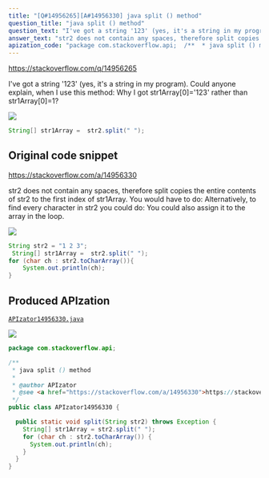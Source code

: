 ```yaml
---
title: "[Q#14956265][A#14956330] java split () method"
question_title: "java split () method"
question_text: "I've got a string '123' (yes, it's a string in my program). Could anyone explain, when I use this method: Why I got str1Array[0]='123' rather than str1Array[0]=1?"
answer_text: "str2 does not contain any spaces, therefore split copies the entire contents of str2 to the first index of str1Array. You would have to do: Alternatively, to find every character in str2 you could do: You could also assign it to the array in the loop."
apization_code: "package com.stackoverflow.api;  /**  * java split () method  *  * @author APIzator  * @see <a href=\"https://stackoverflow.com/a/14956330\">https://stackoverflow.com/a/14956330</a>  */ public class APIzator14956330 {    public static void split(String str2) throws Exception {     String[] str1Array = str2.split(\" \");     for (char ch : str2.toCharArray()) {       System.out.println(ch);     }   } }"
---
```


https://stackoverflow.com/q/14956265

I&#x27;ve got a string &#x27;123&#x27; (yes, it&#x27;s a string in my program). Could anyone explain, when I use this method:
Why I got str1Array[0]=&#x27;123&#x27; rather than str1Array[0]=1?


<div class="code-logo"><img src="/stackoverflow.png" /></div>

```java
String[] str1Array =  str2.split(" ");
```


## Original code snippet

https://stackoverflow.com/a/14956330

str2 does not contain any spaces, therefore split copies the entire contents of str2 to the first index of str1Array.
You would have to do:
Alternatively, to find every character in str2 you could do:
You could also assign it to the array in the loop.

<div class="code-logo"><img src="/stackoverflow.png" /></div>

```java
String str2 = "1 2 3";
 String[] str1Array =  str2.split(" ");
for (char ch : str2.toCharArray()){
    System.out.println(ch);
}
```

## Produced APIzation

[`APIzator14956330.java`](https://github.com/pasqualesalza/apization-temp-data/raw/master/search/APIzator14956330.java)

<div class="code-logo"><img src="/apizator.png" /></div>

```java
package com.stackoverflow.api;

/**
 * java split () method
 *
 * @author APIzator
 * @see <a href="https://stackoverflow.com/a/14956330">https://stackoverflow.com/a/14956330</a>
 */
public class APIzator14956330 {

  public static void split(String str2) throws Exception {
    String[] str1Array = str2.split(" ");
    for (char ch : str2.toCharArray()) {
      System.out.println(ch);
    }
  }
}

```
